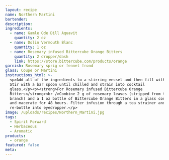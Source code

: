 ```yaml
---
layout: recipe
name: Northern Martini
bartender:
description:
ingredients:
  - name: Gamle Ode Dill Aquavit
    quantity: 2 oz
  - name: Dolin Vermouth Blanc
    quantity: 1 oz
  - name: Rosemary infused Bittercube Orange Bitters
    quantity: 2 dropper/dash
    link: https://store.bittercube.com/products/orange
garnish: Rosemary sprig or fennel frond
glass: Coupe or Martini
instructions_html: >-
  <p>Add all of the ingredients to a stirring vessel and then fill with ice.
  Stir with a bar spoon until chilled and strain into cocktail
  glass.</p><p><strong>For Rosemary infused Bittercube Orange
  Bitters</strong><br />Combine 2 g of rosemary leaves (stripped from the
  branch) and a 1 oz bottle of Bittercube Orange Bitters in a glass container
  and macerate for 48 hours. Filter infusion through a tea strainer and
  re-bottle into eyedropper.</p>
image: /uploads/recipes/Northern_Martini.jpg
tags:
  - Spirit Forward
  - Herbaceous
  - Aromatic
products:
  - orange
featured: false
meta:
---
```



